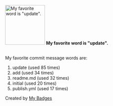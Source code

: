 <img src="https://my-badges.github.io/my-badges/favorite-word.png" alt="My favorite word is &quot;update&quot;." title="My favorite word is &quot;update&quot;." width="128">
<strong>My favorite word is &quot;update&quot;.</strong>
<br><br>

My favorite commit message words are:

1. update (used 85 times)
2. add (used 34 times)
3. readme.md (used 32 times)
4. initial (used 20 times)
5. publish.yml (used 17 times)


Created by <a href="https://github.com/my-badges/my-badges">My Badges</a>